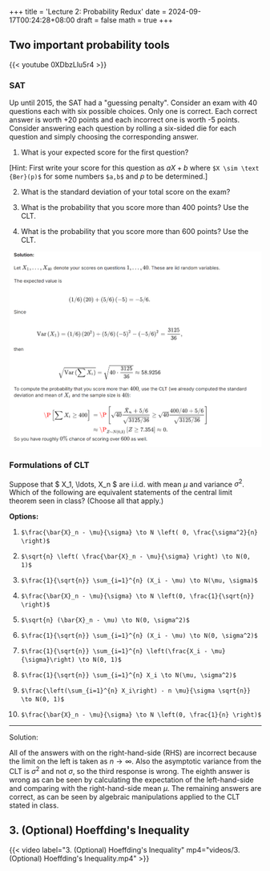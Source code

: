 +++
title = 'Lecture 2: Probability Redux'
date = 2024-09-17T00:24:28+08:00
draft = false
math = true
+++

## Two important probability tools

{{< youtube 0XDbzLlu5r4 >}}

### SAT

Up until 2015, the SAT had a "guessing penalty". Consider an exam with 40 questions each with six possible choices. Only one is correct. Each correct answer is worth +20 points and each incorrect one is worth -5 points. Consider answering each question by rolling a six-sided die for each question and simply choosing the corresponding answer.

1. What is your expected score for the first question?

[Hint: First write your score for this question as $aX+b$ where `$X \sim \text {Ber}(p)$` for some numbers `$a,b$` and $p$ to be determined.]

2. What is the standard deviation of your total score on the exam?

3. What is the probability that you score more than 400 points? Use the CLT.

4. What is the probability that you score more than 600 points? Use the CLT.

![SAT](img/SAT.png)


### Formulations of CLT

Suppose that $ X_1, \ldots, X_n $ are i.i.d. with mean $\mu$ and variance $\sigma^2$. Which of the following are equivalent statements of the central limit theorem seen in class? (Choose all that apply.)

**Options:**

1. `$\frac{\bar{X}_n - \mu}{\sigma} \to N \left( 0, \frac{\sigma^2}{n} \right)$`

2. `$\sqrt{n} \left( \frac{\bar{X}_n - \mu}{\sigma} \right) \to N(0, 1)$`

3. `$\frac{1}{\sqrt{n}} \sum_{i=1}^{n} (X_i - \mu) \to N(\mu, \sigma)$`

4. `$\frac{\bar{X}_n - \mu}{\sigma} \to N \left(0, \frac{1}{\sqrt{n}} \right)$`

5. `$\sqrt{n} (\bar{X}_n - \mu) \to N(0, \sigma^2)$`

6. `$\frac{1}{\sqrt{n}} \sum_{i=1}^{n} (X_i - \mu) \to N(0, \sigma^2)$`

7. `$\frac{1}{\sqrt{n}} \sum_{i=1}^{n} \left(\frac{X_i - \mu}{\sigma}\right) \to N(0, 1)$`

8. `$\frac{1}{\sqrt{n}} \sum_{i=1}^{n} X_i \to N(\mu, \sigma^2)$`

9. `$\frac{\left(\sum_{i=1}^{n} X_i\right) - n \mu}{\sigma \sqrt{n}} \to N(0, 1)$`

10. `$\frac{\bar{X}_n - \mu}{\sigma} \to N \left(0, \frac{1}{n} \right)$`

---

Solution:

All of the answers with  on the right-hand-side (RHS) are incorrect because the limit on the left is taken as $n\rightarrow \infty$. Also the asymptotic variance from the CLT is $\sigma^2$ and not $\sigma$, so the third response is wrong. The eighth answer is wrong as can be seen by calculating the expectation of the left-hand-side and comparing with the right-hand-side mean $\mu$. The remaining answers are correct, as can be seen by algebraic manipulations applied to the CLT stated in class.

## 3. (Optional) Hoeffding's Inequality

{{< video label="3. (Optional) Hoeffding's Inequality" mp4="videos/3. (Optional) Hoeffding's Inequality.mp4" >}}
